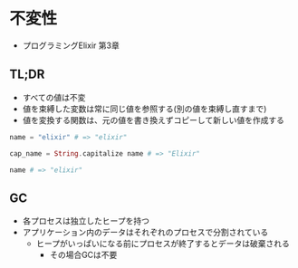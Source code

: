 # 不変性
- プログラミングElixir 第3章

## TL;DR
- すべての値は不変
- 値を束縛した変数は常に同じ値を参照する(別の値を束縛し直すまで)
- 値を変換する関数は、元の値を書き換えずコピーして新しい値を作成する

```exs
name = "elixir" # => "elixir"

cap_name = String.capitalize name # => "Elixir"

name # => "elixir"
```

## GC
- 各プロセスは独立したヒープを持つ
- アプリケーション内のデータはそれぞれのプロセスで分割されている
  - ヒープがいっぱいになる前にプロセスが終了するとデータは破棄される
    - その場合GCは不要
